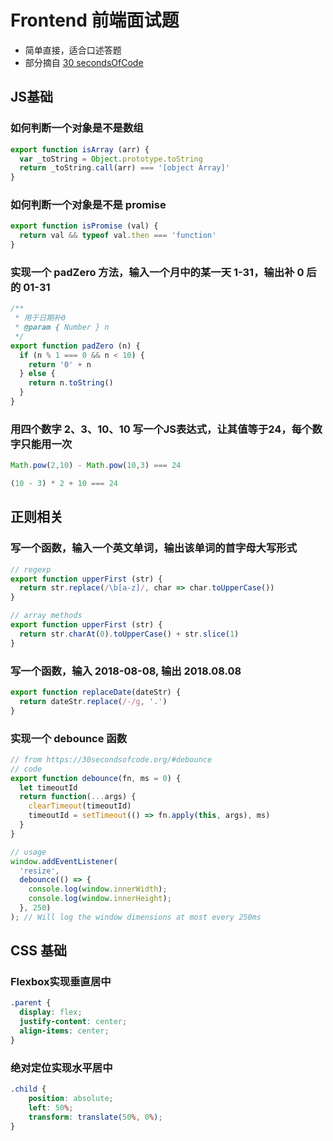 # Frontend 前端面试题
- 简单直接，适合口述答题
- 部分摘自 [30 secondsOfCode](https://30secondsofcode.org/)

## JS基础
### 如何判断一个对象是不是数组
```javascript
export function isArray (arr) {
  var _toString = Object.prototype.toString
  return _toString.call(arr) === '[object Array]'
}
```

### 如何判断一个对象是不是 promise
```javascript
export function isPromise (val) {
  return val && typeof val.then === 'function'
}
```

### 实现一个 padZero 方法，输入一个月中的某一天 1-31，输出补 0 后的 01-31
```javascript
/**
 * 用于日期补0
 * @param { Number } n
 */
export function padZero (n) {
  if (n % 1 === 0 && n < 10) {
    return '0' + n
  } else {
    return n.toString()
  }
}
```

### 用四个数字 2、3、10、10 写一个JS表达式，让其值等于24，每个数字只能用一次
```javascript
Math.pow(2,10) - Math.pow(10,3) === 24

(10 - 3) * 2 + 10 === 24
```


## 正则相关
### 写一个函数，输入一个英文单词，输出该单词的首字母大写形式
```javascript
// regexp
export function upperFirst (str) {
  return str.replace(/\b[a-z]/, char => char.toUpperCase())
}

// array methods
export function upperFirst (str) {
  return str.charAt(0).toUpperCase() + str.slice(1)
}
```

### 写一个函数，输入 2018-08-08, 输出 2018.08.08
```javascript
export function replaceDate(dateStr) {
  return dateStr.replace(/-/g, '.')
}
```

### 实现一个 debounce 函数
```javascript
// from https://30secondsofcode.org/#debounce
// code
export function debounce(fn, ms = 0) {
  let timeoutId
  return function(...args) {
    clearTimeout(timeoutId)
    timeoutId = setTimeout(() => fn.apply(this, args), ms)
  }
}

// usage
window.addEventListener(
  'resize',
  debounce(() => {
    console.log(window.innerWidth);
    console.log(window.innerHeight);
  }, 250)
); // Will log the window dimensions at most every 250ms
```

## CSS 基础
### Flexbox实现垂直居中
```css
.parent {
  display: flex;
  justify-content: center;
  align-items: center;
}
```
### 绝对定位实现水平居中
```css
.child {
    position: absolute;
    left: 50%;
    transform: translate(50%, 0%);
}
```